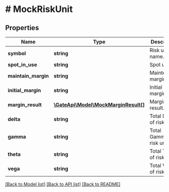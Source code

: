 # # MockRiskUnit

## Properties

Name | Type | Description | Notes
------------ | ------------- | ------------- | -------------
**symbol** | **string** | Risk unit name. | [optional] 
**spot_in_use** | **string** | Spot usage. | [optional] 
**maintain_margin** | **string** | Maintenance margin. | [optional] 
**initial_margin** | **string** | Initial margin. | [optional] 
**margin_result** | [**\GateApi\Model\MockMarginResult[]**](MockMarginResult.md) | Margin result. | [optional] 
**delta** | **string** | Total Delta of risk unit. | [optional] 
**gamma** | **string** | Total Gamma of risk unit. | [optional] 
**theta** | **string** | Total Theta of risk unit. | [optional] 
**vega** | **string** | Total Vega of risk unit. | [optional] 

[[Back to Model list]](../../README.md#documentation-for-models) [[Back to API list]](../../README.md#documentation-for-api-endpoints) [[Back to README]](../../README.md)
